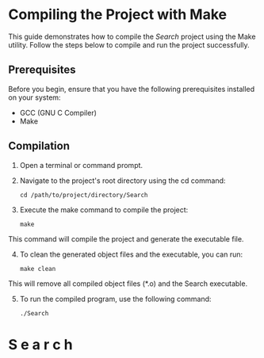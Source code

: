 # Compiling the Project with Make

This guide demonstrates how to compile the *Search* project using the Make utility. 
Follow the steps below to compile and run the project successfully.

## Prerequisites

Before you begin, ensure that you have the following prerequisites installed on your system:

- GCC (GNU C Compiler)
- Make

## Compilation

1. Open a terminal or command prompt.

2. Navigate to the project's root directory using the cd command:

	```
	cd /path/to/project/directory/Search
	```

3. Execute the make command to compile the project:

	```
	make
	```

This command will compile the project and generate the executable file.

4. To clean the generated object files and the executable, you can run:

	```
	make clean
	```

This will remove all compiled object files (\*.o) and the Search executable.

5. To run the compiled program, use the following command:

	```
	./Search
	```
#   S e a r c h 
 
 

